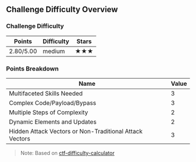 ## Challenge Difficulty Overview
### Challenge Difficulty
| Points | Difficulty | Stars |
|--------|------------|-------|
| 2.80/5.00 | medium | ★★★ |

### Points Breakdown
| Name | Value |
|------|-------|
| Multifaceted Skills Needed | 3 |
| Complex Code/Payload/Bypass | 3 |
| Multiple Steps of Complexity | 2 |
| Dynamic Elements and Updates | 2 |
| Hidden Attack Vectors or Non-Traditional Attack Vectors | 3 |

> Note: Based on [ctf-difficulty-calculator](https://github.com/dimasma0305/ctf-challenge-difficulty-calculator)
